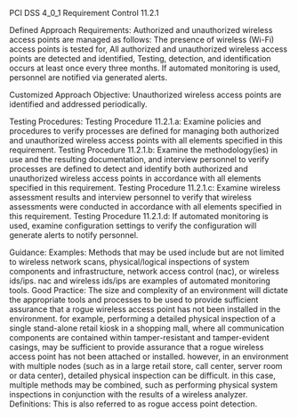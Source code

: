 PCI DSS 4_0_1 Requirement Control 11.2.1

Defined Approach Requirements:
Authorized and unauthorized wireless access points are managed as follows: The presence of wireless (Wi-Fi) access points is tested for, All authorized and unauthorized wireless access points are detected and identified, Testing, detection, and identification occurs at least once every three months. If automated monitoring is used, personnel are notified via generated alerts.

Customized Approach Objective:
Unauthorized wireless access points are identified and addressed periodically.

Testing Procedures:
Testing Procedure 11.2.1.a: Examine policies and procedures to verify processes are defined for managing both authorized and unauthorized wireless access points with all elements specified in this requirement.
Testing Procedure 11.2.1.b: Examine the methodology(ies) in use and the resulting documentation, and interview personnel to verify processes are defined to detect and identify both authorized and unauthorized wireless access points in accordance with all elements specified in this requirement.
Testing Procedure 11.2.1.c: Examine wireless assessment results and interview personnel to verify that wireless assessments were conducted in accordance with all elements specified in this requirement.
Testing Procedure 11.2.1.d: If automated monitoring is used, examine configuration settings to verify the configuration will generate alerts to notify personnel.

Guidance:
Examples: Methods that may be used include but are not limited to wireless network scans, physical/logical inspections of system components and infrastructure, network access control (nac), or wireless ids/ips. nac and wireless ids/ips are examples of automated monitoring tools. Good Practice: The size and complexity of an environment will dictate the appropriate tools and processes to be used to provide sufficient assurance that a rogue wireless access point has not been installed in the environment. for example, performing a detailed physical inspection of a single stand-alone retail kiosk in a shopping mall, where all communication components are contained within tamper-resistant and tamper-evident casings, may be sufficient to provide assurance that a rogue wireless access point has not been attached or installed. however, in an environment with multiple nodes (such as in a large retail store, call center, server room or data center), detailed physical inspection can be difficult. in this case, multiple methods may be combined, such as performing physical system inspections in conjunction with the results of a wireless analyzer. Definitions: This is also referred to as rogue access point detection.